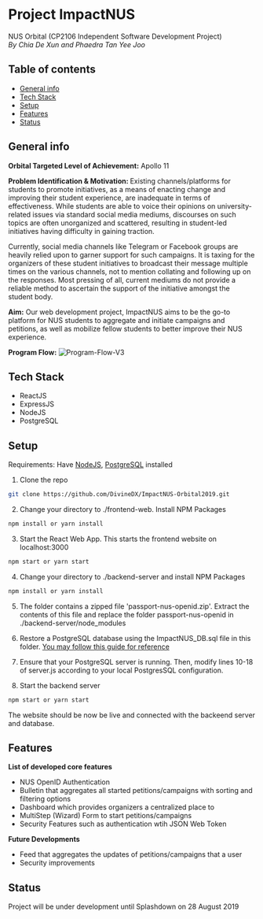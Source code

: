 # Project ImpactNUS
NUS Orbital (CP2106 Independent Software Development Project)<br>
<i>By Chia De Xun and Phaedra Tan Yee Joo</i>

## Table of contents
* [General info](#general-info)
* [Tech Stack](#tech-stack)
* [Setup](#setup)
* [Features](#features)
* [Status](#status)

## General info
<b>Orbital Targeted Level of Achievement:</b> Apollo 11

<b>Problem Identification & Motivation: </b>
Existing channels/platforms for students to promote initiatives, as a means of enacting change and improving their student experience, are inadequate in terms of effectiveness. While students are able to voice their opinions on university-related issues via standard social media mediums, discourses on such topics are often unorganized and scattered, resulting in student-led initiatives having difficulty in gaining traction.

Currently, social media channels like Telegram or Facebook groups are heavily relied upon to garner support for such campaigns. It is taxing for the organizers of these student initiatives to broadcast their message multiple times on the various channels, not to mention collating and following up on the responses. Most pressing of all, current mediums do not provide a reliable method to ascertain the support of the initiative amongst the student body.

<b>Aim:</b>
Our web development project, ImpactNUS aims to be the go-to platform for NUS students to aggregate and initiate campaigns and petitions, as well as mobilize fellow students to better improve their NUS experience.

<b>Program Flow:</b>
<img src="https://i.ibb.co/NNfPNp0/Program-Flow-V3.png" alt="Program-Flow-V3" border="0"/>

## Tech Stack
* ReactJS
* ExpressJS
* NodeJS
* PostgreSQL

## Setup
Requirements: Have <a href = "https://nodejs.org/en/download/">NodeJS</a>, <a href = "https://www.postgresql.org/download/">PostgreSQL</a> installed 
1. Clone the repo
```sh
git clone https://github.com/DivineDX/ImpactNUS-Orbital2019.git
```

2. Change your directory to ./frontend-web. Install NPM Packages
```sh
npm install or yarn install
```

3. Start the React Web App. This starts the frontend website on localhost:3000
```sh
npm start or yarn start
```

4. Change your directory to ./backend-server and install NPM Packages
```sh
npm install or yarn install
```

5. The folder contains a zipped file 'passport-nus-openid.zip'. Extract the contents of this file and replace the folder passport-nus-openid in ./backend-server/node_modules

6. Restore a PostgreSQL database using the ImpactNUS_DB.sql file in this folder. <a href="http://www.postgresqltutorial.com/postgresql-restore-database/">You may follow this guide for reference</a>

7. Ensure that your PostgreSQL server is running. Then, modify lines 10-18 of server.js according to your local PostgresSQL configuration.

8. Start the backend server 
```sh
npm start or yarn start
```
The website should be now be live and connected with the backeend server and database.

## Features
<b>List of developed core features</b>
* NUS OpenID Authentication
* Bulletin that aggregates all started petitions/campaigns with sorting and filtering options
* Dashboard which provides organizers a centralized place to 
* MultiStep (Wizard) Form to start petitions/campaigns
* Security Features such as authentication wtih JSON Web Token

<b>Future Developments</b>
* Feed that aggregates the updates of petitions/campaigns that a user 
* Security improvements

## Status
Project will be under development until Splashdown on 28 August 2019